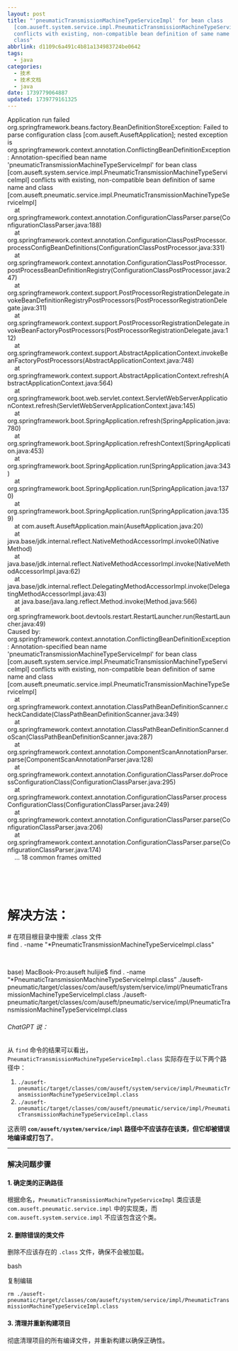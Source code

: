 ```yaml
---
layout: post
title: "'pneumaticTransmissionMachineTypeServiceImpl' for bean class
  [com.auseft.system.service.impl.PneumaticTransmissionMachineTypeServiceImpl]
  conflicts with existing, non-compatible bean definition of same name and
  class"
abbrlink: d1109c6a491c4b81a134983724be0642
tags:
  - java
categories:
  - 技术
  - 技术文档
  - java
date: 1739779064887
updated: 1739779161325
---
```


Application run failed\
org.springframework.beans.factory.BeanDefinitionStoreException: Failed to parse configuration class \[com.auseft.AuseftApplication]; nested exception is org.springframework.context.annotation.ConflictingBeanDefinitionException: Annotation-specified bean name 'pneumaticTransmissionMachineTypeServiceImpl' for bean class \[com.auseft.system.service.impl.PneumaticTransmissionMachineTypeServiceImpl] conflicts with existing, non-compatible bean definition of same name and class \[com.auseft.pneumatic.service.impl.PneumaticTransmissionMachineTypeServiceImpl]\
    at org.springframework.context.annotation.ConfigurationClassParser.parse(ConfigurationClassParser.java:188)\
    at org.springframework.context.annotation.ConfigurationClassPostProcessor.processConfigBeanDefinitions(ConfigurationClassPostProcessor.java:331)\
    at org.springframework.context.annotation.ConfigurationClassPostProcessor.postProcessBeanDefinitionRegistry(ConfigurationClassPostProcessor.java:247)\
    at org.springframework.context.support.PostProcessorRegistrationDelegate.invokeBeanDefinitionRegistryPostProcessors(PostProcessorRegistrationDelegate.java:311)\
    at org.springframework.context.support.PostProcessorRegistrationDelegate.invokeBeanFactoryPostProcessors(PostProcessorRegistrationDelegate.java:112)\
    at org.springframework.context.support.AbstractApplicationContext.invokeBeanFactoryPostProcessors(AbstractApplicationContext.java:748)\
    at org.springframework.context.support.AbstractApplicationContext.refresh(AbstractApplicationContext.java:564)\
    at org.springframework.boot.web.servlet.context.ServletWebServerApplicationContext.refresh(ServletWebServerApplicationContext.java:145)\
    at org.springframework.boot.SpringApplication.refresh(SpringApplication.java:780)\
    at org.springframework.boot.SpringApplication.refreshContext(SpringApplication.java:453)\
    at org.springframework.boot.SpringApplication.run(SpringApplication.java:343)\
    at org.springframework.boot.SpringApplication.run(SpringApplication.java:1370)\
    at org.springframework.boot.SpringApplication.run(SpringApplication.java:1359)\
    at com.auseft.AuseftApplication.main(AuseftApplication.java:20)\
    at java.base/jdk.internal.reflect.NativeMethodAccessorImpl.invoke0(Native Method)\
    at java.base/jdk.internal.reflect.NativeMethodAccessorImpl.invoke(NativeMethodAccessorImpl.java:62)\
    at java.base/jdk.internal.reflect.DelegatingMethodAccessorImpl.invoke(DelegatingMethodAccessorImpl.java:43)\
    at java.base/java.lang.reflect.Method.invoke(Method.java:566)\
    at org.springframework.boot.devtools.restart.RestartLauncher.run(RestartLauncher.java:49)\
Caused by: org.springframework.context.annotation.ConflictingBeanDefinitionException: Annotation-specified bean name 'pneumaticTransmissionMachineTypeServiceImpl' for bean class \[com.auseft.system.service.impl.PneumaticTransmissionMachineTypeServiceImpl] conflicts with existing, non-compatible bean definition of same name and class \[com.auseft.pneumatic.service.impl.PneumaticTransmissionMachineTypeServiceImpl]\
    at org.springframework.context.annotation.ClassPathBeanDefinitionScanner.checkCandidate(ClassPathBeanDefinitionScanner.java:349)\
    at org.springframework.context.annotation.ClassPathBeanDefinitionScanner.doScan(ClassPathBeanDefinitionScanner.java:287)\
    at org.springframework.context.annotation.ComponentScanAnnotationParser.parse(ComponentScanAnnotationParser.java:128)\
    at org.springframework.context.annotation.ConfigurationClassParser.doProcessConfigurationClass(ConfigurationClassParser.java:295)\
    at org.springframework.context.annotation.ConfigurationClassParser.processConfigurationClass(ConfigurationClassParser.java:249)\
    at org.springframework.context.annotation.ConfigurationClassParser.parse(ConfigurationClassParser.java:206)\
    at org.springframework.context.annotation.ConfigurationClassParser.parse(ConfigurationClassParser.java:174)\
    ... 18 common frames omitted

 

 

# 解决方法：

\# 在项目根目录中搜索 .class 文件\
find . -name "\*PneumaticTransmissionMachineTypeServiceImpl.class"

 

base) MacBook-Pro:auseft hulijie$ find . -name “\*PneumaticTransmissionMachineTypeServiceImpl.class” ./auseft-pneumatic/target/classes/com/auseft/system/service/impl/PneumaticTransmissionMachineTypeServiceImpl.class ./auseft-pneumatic/target/classes/com/auseft/pneumatic/service/impl/PneumaticTransmissionMachineTypeServiceImpl.class

###### ChatGPT 说：

从 `find` 命令的结果可以看出，`PneumaticTransmissionMachineTypeServiceImpl.class` 实际存在于以下两个路径中：

1. `./auseft-pneumatic/target/classes/com/auseft/system/service/impl/PneumaticTransmissionMachineTypeServiceImpl.class`
2. `./auseft-pneumatic/target/classes/com/auseft/pneumatic/service/impl/PneumaticTransmissionMachineTypeServiceImpl.class`

这表明 **`com/auseft/system/service/impl` 路径中不应该存在该类，但它却被错误地编译或打包了**。

***

### **解决问题步骤**

#### **1. 确定类的正确路径**

根据命名，`PneumaticTransmissionMachineTypeServiceImpl` 类应该是 `com.auseft.pneumatic.service.impl` 中的实现类，而 `com.auseft.system.service.impl` 不应该包含这个类。

#### **2. 删除错误的类文件**

删除不应该存在的 `.class` 文件，确保不会被加载。

bash

复制编辑

`rm ./auseft-pneumatic/target/classes/com/auseft/system/service/impl/PneumaticTransmissionMachineTypeServiceImpl.class`

#### **3. 清理并重新构建项目**

彻底清理项目的所有编译文件，并重新构建以确保正确性。

